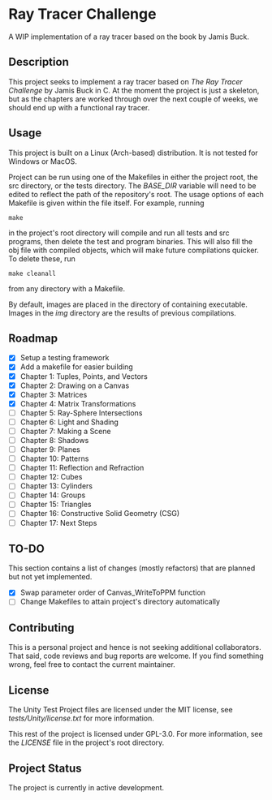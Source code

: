 # Ray Tracer Challenge 
A WIP implementation of a ray tracer based on the book by Jamis Buck.

## Description

This project seeks to implement a ray tracer based on _The Ray Tracer
Challenge_ by Jamis Buck in C.  At the moment the project is just a skeleton,
but as the chapters are worked through over the next couple of weeks, we should
end up with a functional ray tracer.

## Usage

This project is built on a Linux (Arch-based) distribution. It is not tested
for Windows or MacOS.

Project can be run using one of the Makefiles in either the project root, the
src directory, or the tests directory. The _BASE_DIR_ variable will need to be
edited to reflect the path of the repository's root. The usage options of each
Makefile is given within the file itself. For example, running 

```
make
```

in the project's root directory will compile and run all tests and src
programs, then delete the test and program binaries. This will also fill the
obj file with compiled objects, which will make future compilations quicker. To
delete these, run

```
make cleanall
```

from any directory with a Makefile.

By default, images are placed in the directory of containing executable. Images
in the _img_ directory are the results of previous compilations.

## Roadmap

- [x] Setup a testing framework
- [x] Add a makefile for easier building
- [x] Chapter 1: Tuples, Points, and Vectors
- [x] Chapter 2: Drawing on a Canvas
- [x] Chapter 3: Matrices
- [x] Chapter 4: Matrix Transformations
- [ ] Chapter 5: Ray-Sphere Intersections
- [ ] Chapter 6: Light and Shading
- [ ] Chapter 7: Making a Scene
- [ ] Chapter 8: Shadows
- [ ] Chapter 9: Planes
- [ ] Chapter 10: Patterns
- [ ] Chapter 11: Reflection and Refraction
- [ ] Chapter 12: Cubes
- [ ] Chapter 13: Cylinders
- [ ] Chapter 14: Groups
- [ ] Chapter 15: Triangles
- [ ] Chapter 16: Constructive Solid Geometry (CSG)
- [ ] Chapter 17: Next Steps

## TO-DO

This section contains a list of changes (mostly refactors) that are planned but not yet implemented.

- [x] Swap parameter order of Canvas_WriteToPPM function
- [ ] Change Makefiles to attain project's directory automatically

## Contributing

This is a personal project and hence is not seeking additional collaborators.
That said, code reviews and bug reports are welcome. If you find something
wrong, feel free to contact the current maintainer.

## License

The Unity Test Project files are licensed under the MIT license, see
_tests/Unity/license.txt_ for more information.

This rest of the project is licensed under GPL-3.0. For more information, see
the _LICENSE_ file in the project's root directory.

## Project Status

The project is currently in active development.
